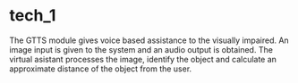 # tech_1
The GTTS module gives voice based assistance to the visually impaired. An image input is given to the system and an audio output is obtained. The virtual asistant processes the image, identify the object and calculate an approximate distance of the object from the user.

